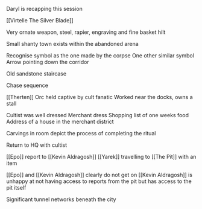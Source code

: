 Daryl is recapping this session

[[Virtelle The Silver Blade]] 

Very ornate weapon, steel, rapier, engraving and fine basket hilt

Small shanty town exists within the abandoned arena

Recognise symbol as the one made by the corpse
One other similar symbol
Arrow pointing down the corridor

Old sandstone staircase

Chase sequence

[[Therten]]
Orc held captive by cult fanatic
Worked near the docks, owns a stall

Cultist was well dressed
Merchant dress
Shopping list of one weeks food
Address of a house in the merchant district

Carvings in room depict the process of completing the ritual


Return to HQ with cultist

[[Epo]] report to [[Kevin Aldragosh]]
[[Yarek]] travelling to [[The Pit]] with an item

[[Epo]] and [[Kevin Aldragosh]] clearly do not get on
[[Kevin Aldragosh]] is unhappy at not having access to reports from the pit but has access to the pit itself

Significant tunnel networks beneath the city


